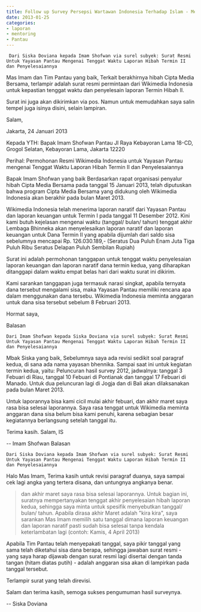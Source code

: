 ```yaml
---
title: Follow up Survey Persepsi Wartawan Indonesia Terhadap Islam - Mentoring 25 Januari 2013 
date: 2013-01-25
categories:
- laporan
- mentoring
- Pantau
---
```


     Dari Siska Doviana kepada Imam Shofwan via surel subyek: Surat Resmi Untuk Yayasan Pantau Mengenai Tenggat Waktu Laporan Hibah Termin II dan Penyelesaiannya


Mas Imam dan Tim Pantau yang baik, Terkait berakhirnya hibah Cipta Media Bersama, terlampir adalah surat resmi permintaan dari Wikimedia Indonesia untuk kepastian tenggat waktu dan penyelesain laporan Termin Hibah II.

Surat ini juga akan dikirimkan via pos. Namun untuk memudahkan saya salin tempel juga isinya disini, selain lampiran.

Salam,


Jakarta, 24 Januari 2013

Kepada YTH:
Bapak Imam Shofwan
Pantau
Jl Raya Kebayoran Lama 18-CD,
Grogol Selatan, Kebayoran Lama,
Jakarta 12220


Perihal: Permohonan Resmi Wikimedia Indonesia untuk Yayasan Pantau
mengenai Tenggat Waktu Laporan Hibah Termin II dan Penyelesaiannya

Bapak Imam Shofwan yang baik
Berdasarkan rapat organisasi penyalur hibah Cipta Media Bersama pada
tanggal 15 Januari 2013, telah diputuskan bahwa program Cipta Media
Bersama yang didukung oleh Wikimedia Indonesia akan berakhir pada
bulan Maret 2013.

Wikimedia Indonesia telah menerima laporan naratif dari Yayasan Pantau
dan laporan keuangan untuk Termin I pada tanggal 11 Desember 2012.
Kini kami butuh kejelasan mengenai waktu (tanggal/ bulan/ tahun)
tenggat akhir Lembaga Bhinneka akan menyelesaikan laporan naratif dan
laporan keuangan untuk Dana Termin II yang apabila dijumlah dari saldo
sisa sebelumnya mencapai Rp. 126.030.189,- (Seratus Dua Puluh Enam
Juta Tiga Puluh Ribu Seratus Delapan Puluh Sembilan Rupiah)

Surat ini adalah permohonan tanggapan untuk tenggat waktu penyelesaian
laporan keuangan dan laporan naratif dana termin kedua, yang
diharapkan ditanggapi dalam waktu empat belas hari dari waktu surat
ini dikirim.

Kami sarankan tanggapan juga termasuk narasi singkat, apabila ternyata
dana tersebut mengalami sisa, maka Yayasan Pantau memiliki rencana apa
dalam menggunakan dana tersebu. Wikimedia Indonesia meminta anggaran
untuk dana sisa tersebut sebelum 8 Februari 2013.

Hormat saya,

Balasan

    Dari Imam Shofwan kepada Siska Doviana via surel subyek: Surat Resmi Untuk Yayasan Pantau Mengenai Tenggat Waktu Laporan Hibah Termin II dan Penyelesaiannya


Mbak Siska yang baik, Sebelumnya saya ada revisi sedikit soal paragraf kedua, di sana ada nama yayasan bhennika. Sampai saat ini untuk kegiatan termin kedua, yaitu: Peluncuran hasil survey 2012, jadwalnya: tanggal 3 Febuari di Riau, tanggal 10 Febuari di Pontianak dan tanggal 17 Febuari di Manado. Untuk dua peluncuran lagi di Jogja dan di Bali akan dilaksanakan pada bulan Maret 2013.

Untuk laporannya bisa kami cicil mulai akhir febuari, dan akhir maret saya rasa bisa selesai laporannya. Saya rasa tenggat untuk Wikimedia meminta anggaran dana sisa belum bisa kami penuhi, karena sebagian besar kegiatannya berlangsung setelah tanggal itu.

Terima kasih. Salam, IS

-- Imam Shofwan
Balasan

    Dari Siska Doviana kepada Imam Shofwan via surel subyek: Surat Resmi Untuk Yayasan Pantau Mengenai Tenggat Waktu Laporan Hibah Termin II dan Penyelesaiannya


Halo Mas Imam, Terima kasih untuk revisi paragraf duanya, saya sampai cek lagi angka yang tertera disana, dan untungnya angkanya benar.

> dan akhir maret saya rasa bisa selesai laporannya. Untuk bagian ini, suratnya mempertanyakan tenggat akhir penyelesaian hibah laporan kedua, sehingga saya minta untuk spesifik menyebutkan tanggal/ bulan/ tahun. Apabila dirasa akhir Maret adalah "kira kira", saya sarankan Mas Imam memilih satu tanggal dimana laporan keuangan dan laporan naratif pasti sudah bisa selesai tanpa kendala keterlambatan lagi (contoh: Kamis, 4 April 2013)

Apabila Tim Pantau telah menyepakati tanggal, saya pikir tanggal yang sama telah diketahui sisa dana berapa, sehingga jawaban surat resmi - yang saya harap dijawab dengan surat resmi lagi disertai dengan tanda tangan (hitam diatas putih) - adalah anggaran sisa akan di lampirkan pada tanggal tersebut.

Terlampir surat yang telah direvisi.

Salam dan terima kasih, semoga sukses pengumuman hasil surveynya.

-- Siska Doviana 
